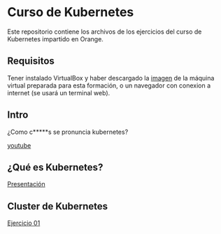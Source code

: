 # Curso de Kubernetes
Este repositorio contiene los archivos de los ejercicios del curso de Kubernetes impartido en Orange.

## Requisitos

Tener instalado VirtualBox y haber descargado la [imagen](https://drive.google.com/open?id=1WNDk3JsVo0FjA0vYPO6EF1FhCeNcOG8Z) de la máquina virtual preparada para esta formación, o un navegador con conexion a internet (se usará un terminal web).

## Intro
¿Como c*****s se pronuncia kubernetes?

[youtube](https://www.youtube.com/watch?v=uMA7qqXIXBk)

## ¿Qué es Kubernetes?
[Presentación](https://docs.google.com/presentation/d/1kLOrx8VPVhGhKnztBepQYOU2Ztx8vAIph2ChBaYQlIo/edit?usp=sharing)

## Cluster de Kubernetes
[Ejercicio 01](01%20Cluster/README.md)




